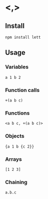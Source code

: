 # <,>

## Install
```
npm install lett
```

## Usage

### Variables
```
a 1 b 2 
```

### Function calls
```
+(a b c)
```

### Functions
```
<a b c, +(a b c)>
```

### Objects
```
{a 1 b {c 2}}
```

### Arrays
```
[1 2 3]
```

### Chaining
```
a.b.c
```
